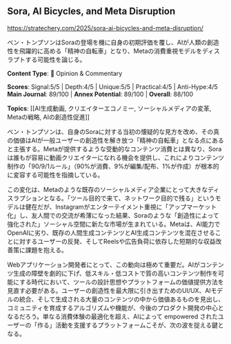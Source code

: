 ## Sora, AI Bicycles, and Meta Disruption

https://stratechery.com/2025/sora-ai-bicycles-and-meta-disruption/

ベン・トンプソンはSoraの登場を機に自身の初期評価を覆し、AIが人類の創造性を飛躍的に高める「精神の自転車」となり、Metaの消費重視モデルをディスラプトする可能性を論じる。

**Content Type**: 💭 Opinion & Commentary

**Scores**: Signal:5/5 | Depth:4/5 | Unique:5/5 | Practical:4/5 | Anti-Hype:4/5
**Main Journal**: 89/100 | **Annex Potential**: 89/100 | **Overall**: 88/100

**Topics**: [[AI生成動画, クリエイターエコノミー, ソーシャルメディアの変革, Metaの戦略, AIの創造性促進]]

ベン・トンプソンは、自身のSoraに対する当初の懐疑的な見方を改め、その真の価値はAIが一般ユーザーの創造性を解き放つ「精神の自転車」となる点にあると主張する。Metaが提供するような受動的なコンテンツ消費とは異なり、Soraは誰もが容易に動画クリエイターになれる機会を提供し、これによりコンテンツ制作の「90/9/1ルール」（90%が消費、9%が編集/配布、1%が作成）が根本的に変容する可能性を指摘している。

この変化は、Metaのような既存のソーシャルメディア企業にとって大きなディスラプションとなる。「ツール目的で来て、ネットワーク目的で残る」というモデルは健在だが、Instagramがエンターテイメント重視に「アップマーケット化」し、友人間での交流が希薄になった結果、Soraのような「創造性によって強化された」ソーシャル空間に新たな市場が生まれている。Metaは、AI能力でOpenAIに劣り、既存の人間生成コンテンツとAI生成コンテンツを混在させることに対するユーザーの反発、そしてReelsや広告負荷に依存した短期的な収益改善策に課題を抱える。

Webアプリケーション開発者にとって、この動向は極めて重要だ。AIがコンテンツ生成の障壁を劇的に下げ、低スキル・低コストで質の高いコンテンツ制作を可能にする時代において、ツールの設計思想やプラットフォームの価値提供方法を見直す必要がある。ユーザーの創造性を最大限に引き出すためのUI/UX、AIモデルの統合、そして生成される大量のコンテンツの中から価値あるものを見出し、コミュニティを育成するアルゴリズムや機能が、今後のプロダクト開発の中心となるだろう。単なる消費体験の最適化を超え、AIによって empowered されたユーザーの「作る」活動を支援するプラットフォームこそが、次の波を捉える鍵となる。